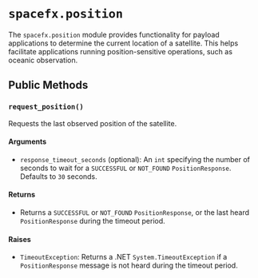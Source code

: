 # `spacefx.position`

The `spacefx.position` module provides functionality for payload applications to determine the current location of a satellite. This helps facilitate applications running position-sensitive operations, such as oceanic observation.

## Public Methods

### `request_position()`

Requests the last observed position of the satellite.

#### **Arguments**

- `response_timeout_seconds` (optional): An `int` specifying the number of seconds to wait for a `SUCCESSFUL` or `NOT_FOUND` `PositionResponse`. Defaults to `30` seconds.

#### **Returns**

- Returns a `SUCCESSFUL` or `NOT_FOUND` `PositionResponse`, or the last heard `PositionResponse` during the timeout period.

#### **Raises**

- `TimeoutException`: Returns a .NET `System.TimeoutException` if a `PositionResponse` message is not heard during the timeout period.
